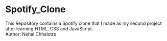 # Spotify_Clone
This Repository contains a Spotify clone that I made as my second project after learning HTML, CSS and JavaScript.
<br>
Author: Nehal Chhalotre